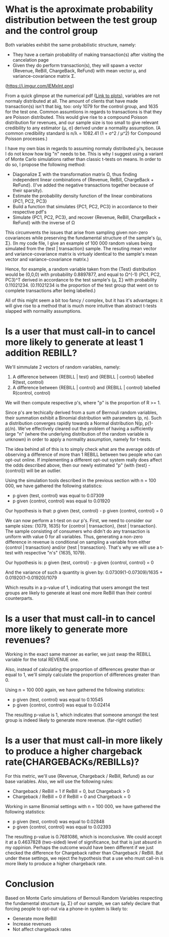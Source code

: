 # What is the aproximate probability distribution between the test group and the control group

Both variables exhibit the same probabilistic structure, namely:

* They have a certain probability of making transaction(s) after visiting the cancelation page
* Given they do perform transaction(s), they will spawn a vector {Revenue, ReBill, ChargeBack, ReFund} with mean vector µ, and variance-covariance matrix Σ. 

(https://i.imgur.com/IEMxlnt.png)

From a quick glimpse at the numerical pdf ([Link to plots](https://imgur.com/a/U3A0qvF)), variables are not normaly distributed at all. The amount of clients that have made transaction(s) isn't that big, too: only 1079 for the control group, and 1635 for the test one. Common assumtions in regards to transactions is that they are Poisson distributed. This would give rise to a compound Poisson distribution for revenues, and our sample size is too small to give relevant credibility to any estimator {µ, σ} derived under a normality assumption. (A common credibility standard is n/λ = 1082.41 (1 + σ^2 / µ^2) for Compound Poisson processes.)

I have my own bias in regards to assuming normaly distributed µ's, because I do not know how big "n" needs to be. This is why I suggest using a variant of Monte Carlo simulations rather than classic t-tests on means. In order to do so, I propose the following method:


* Diagonalize Σ with the transformation matrix Ω, thus finding independent linear combinations of {Revenue, ReBill, ChargeBack + ReFund}. (I've added the negative transactions together because of their sparsity). 
* Estimate the probability density function of the linear combinations {PC1, PC2, PC3}
* Build a function that simulates {PC1, PC2, PC3} in accordance to their respective pdf's
* Simulate {PC1, PC2, PC3}, and recover {Revenue, ReBill, ChargeBack + ReFund} with the inverse of Ω

This circumvents the issues that arise from sampling given non-zero covariances while preserving the fundamental structure of the sample's {µ, Σ}. (In my code file, I give an example of 100 000 random values being simulated from the {test | transaction} sample. The resuting mean vector and variance-covariance matrix is virtualy identical to the sample's mean vector and variance-covariance matrix.)

Hence, for example, a random variable taken from the {Test} distribution would be (0,0,0) with probability 0.8897877, and equal to Ω^(-1) (PC1, PC2, PC3)^T derived in accordance to the test sample's {µ, Σ} with probability 0.11021234. (0.11021234 is the proportion of the test group that went on to complete transactions after being labelled.)

All of this might seem a bit too fancy / complex, but it has it's advantages: it will give rise to a method that is much more intuitive than abstract t-tests slapped with normality assumptions. 



# Is a user that must call-in to cancel more likely to generate at least 1 addition REBILL?

We'll simmulate 2 vectors of random variables, namely:

1. A difference between {REBILL | test} and {REBILL | control} labelled R(test, control)
2. A difference between {REBILL | control} and {REBILL | control} labelled R(control, control)

We will then compute respective p's, where "p" is the proportion of R >= 1.

Since p's are techically derived from a sum of Bernouli random variables, their summation exhibit a Binomial distribution with parameters (p, n). Such a distribution converges rapidly towards a Normal distribution N(p, p(1-p)/n). We've effectively cleared out the problem of having a sufficiently large "n" (where the underlying distribution of the random variable is unknown) in order to apply a normality assumption, namely for t-tests.

The idea behind all of this is to simply check what are the average odds of observing a difference of more than 1 REBILL between two people who can opt-out online. If implementing a different opt-out system really does affect the odds described above, then our newly estimated "p" (with {test} - {control}) will be an outlier.

Using the simulation tools described in the previous section with n = 100 000, we have gathered the following statistics:

* p given {test, control} was equal to 0.07309 
* p given {control, control} was equal to 0.01920 

Our hypothesis is that: p given {test, control} - p given {control, control} = 0

We can now perform a t-test on our p's. First, we need to consider our sample sizes: {1079, 1635} for {control | transaction}, {test | transaction}. The sample consisting of consumers who didn't do any transaction is uniform with value 0 for all variables. Thus, generating a non-zero difference in revenue is conditional on sampling a variable from either {control | transaction} and/or {test | transaction}. That's why we will use a t-test with respective "n's" {1635, 1079}. 

Our hypothesis is: p given {test, control} - p given {control, control} = 0

And the variance of such a quantity is given by: 0.07309(1-0.07309)/1635 + 0.01920(1-0.01920)/1079

Which results in a p-value of 1, indicating that users amongst the test groups are likely to generate at least one more ReBill than their control counterparts.



# Is a user that must call-in to cancel more likely to generate more revenues?

Working in the exact same manner as earlier, we just swap the REBILL variable for the total REVENUE one. 

Also, instead of calculating the proportion of differences greater than or equal to 1, we'll simply calculate the proportion of differences greater than 0.

Using n = 100 000 again, we have gathered the following statistics:

* p given {test, control} was equal to 0.10545 
* p given {control, control} was equal to 0.02414 

The resulting p-value is 1, which indicates that someone amongst the test group is indeed likely to generate more revenue. (far-right outlier)



# Is a user that must call-in more likely to produce a higher chargeback rate(CHARGEBACKs/REBILLs)?

For this metric, we'll use {Revenue, Chargeback / ReBill, Refund} as our base variables. Also, we will use the following rules:

* Chargeback / ReBill = 1 if ReBill = 0, but Chargeback > 0
* Chargeback / ReBill = 0 if ReBill = 0 and Chargeback = 0

Working in same Binomial settings with n = 100 000, we have gathered the following statistics:

* p given {test, control} was equal to 0.02848
* p given {control, control} was equal to 0.02393 

The resulting p-value is 0.7681086, which is inconclusive. We could accept it at a 0.4637828 (two-sided) level of significance, but that is just absurd in my oppinion. Perhaps the outcome would have been different if we just checked the difference for Chargeback rather than Chargeback / ReBill. But under these settings, we reject the hypothesis that a use who must call-in is more likely to produce a higher chargeback rate.



# Conclusion

Based on Monte Carlo simulations of Bernouli Random Variables respecting the fundamental structure {µ, Σ} of our sample, we can safely declare that forcing people to opt-out via a phone-in system is likely to:

* Generate more ReBill
* Increase revenues
* Not affect chargeback rates



